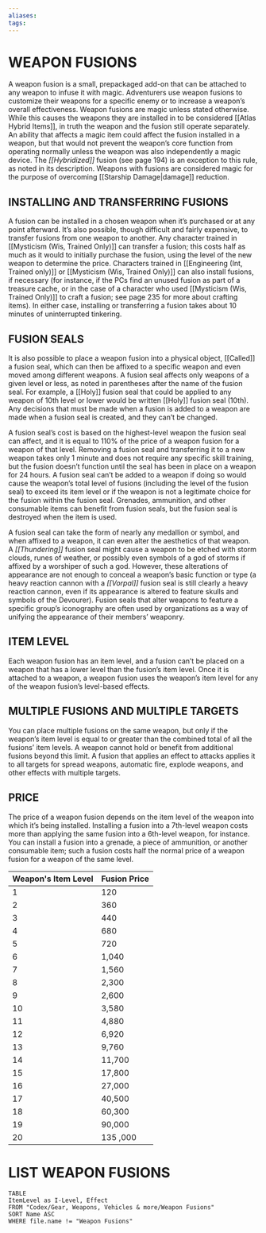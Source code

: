 ```yaml
---
aliases: 
tags: 
---
```

# WEAPON FUSIONS
A weapon fusion is a small, prepackaged add-on that can be attached to any weapon to infuse it with magic. Adventurers use weapon fusions to customize their weapons for a specific enemy or to increase a weapon’s overall effectiveness. Weapon fusions are magic unless stated otherwise. While this causes the weapons they are installed in to be considered [[Atlas Hybrid Items]], in truth the weapon and the fusion still operate separately. An ability that affects a magic item could affect the fusion installed in a weapon, but that would not prevent the weapon’s core function from operating normally unless the weapon was also independently a magic device. The _[[Hybridized]]_ fusion (see page 194) is an exception to this rule, as noted in its description. Weapons with fusions are considered magic for the purpose of overcoming [[Starship Damage|damage]] reduction.

## INSTALLING AND TRANSFERRING FUSIONS

A fusion can be installed in a chosen weapon when it’s purchased or at any point afterward. It’s also possible, though difficult and fairly expensive, to transfer fusions from one weapon to another. Any character trained in [[Mysticism (Wis, Trained Only)]] can transfer a fusion; this costs half as much as it would to initially purchase the fusion, using the level of the new weapon to determine the price. Characters trained in [[Engineering (Int, Trained only)]] or [[Mysticism (Wis, Trained Only)]] can also install fusions, if necessary (for instance, if the PCs find an unused fusion as part of a treasure cache, or in the case of a character who used [[Mysticism (Wis, Trained Only)]] to craft a fusion; see page 235 for more about crafting items). In either case, installing or transferring a fusion takes about 10 minutes of uninterrupted tinkering.  

## FUSION SEALS

It is also possible to place a weapon fusion into a physical object, [[Called]] a fusion seal, which can then be affixed to a specific weapon and even moved among different weapons. A fusion seal affects only weapons of a given level or less, as noted in parentheses after the name of the fusion seal. For example, a [[Holy]] fusion seal that could be applied to any weapon of 10th level or lower would be written [[Holy]] fusion seal (10th). Any decisions that must be made when a fusion is added to a weapon are made when a fusion seal is created, and they can’t be changed.  
  
A fusion seal’s cost is based on the highest-level weapon the fusion seal can affect, and it is equal to 110% of the price of a weapon fusion for a weapon of that level. Removing a fusion seal and transferring it to a new weapon takes only 1 minute and does not require any specific skill training, but the fusion doesn’t function until the seal has been in place on a weapon for 24 hours. A fusion seal can’t be added to a weapon if doing so would cause the weapon’s total level of fusions (including the level of the fusion seal) to exceed its item level or if the weapon is not a legitimate choice for the fusion within the fusion seal. Grenades, ammunition, and other consumable items can benefit from fusion seals, but the fusion seal is destroyed when the item is used.  
  
A fusion seal can take the form of nearly any medallion or symbol, and when affixed to a weapon, it can even alter the aesthetics of that weapon. A _[[Thundering]]_ fusion seal might cause a weapon to be etched with storm clouds, runes of weather, or possibly even symbols of a god of storms if affixed by a worshiper of such a god. However, these alterations of appearance are not enough to conceal a weapon’s basic function or type (a heavy reaction cannon with a _[[Vorpal]]_ fusion seal is still clearly a heavy reaction cannon, even if its appearance is altered to feature skulls and symbols of the Devourer). Fusion seals that alter weapons to feature a specific group’s iconography are often used by organizations as a way of unifying the appearance of their members’ weaponry.  

## ITEM LEVEL

Each weapon fusion has an item level, and a fusion can’t be placed on a weapon that has a lower level than the fusion’s item level. Once it is attached to a weapon, a weapon fusion uses the weapon’s item level for any of the weapon fusion’s level-based effects.  

## MULTIPLE FUSIONS AND MULTIPLE TARGETS

You can place multiple fusions on the same weapon, but only if the weapon’s item level is equal to or greater than the combined total of all the fusions’ item levels. A weapon cannot hold or benefit from additional fusions beyond this limit. A fusion that applies an effect to attacks applies it to all targets for spread weapons, automatic fire, explode weapons, and other effects with multiple targets.  

## PRICE

The price of a weapon fusion depends on the item level of the weapon into which it’s being installed. Installing a fusion into a 7th-level weapon costs more than applying the same fusion into a 6th-level weapon, for instance. You can install a fusion into a grenade, a piece of ammunition, or another consumable item; such a fusion costs half the normal price of a weapon fusion for a weapon of the same level.

| Weapon's Item Level | Fusion Price |
| ------------------- | ------------ |
| 1                   | 120          |
| 2                   | 360          |
| 3                   | 440          |
| 4                   | 680          |
| 5                   | 720          |
| 6                   | 1,040        |
| 7                   | 1,560        |
| 8                   | 2,300        |
| 9                   | 2,600        |
| 10                  | 3,580        |
| 11                  | 4,880        |
| 12                  | 6,920        |
| 13                  | 9,760        |
| 14                  | 11,700       |
| 15                  | 17,800       |
| 16                  | 27,000       |
| 17                  | 40,500       |
| 18                  | 60,300       |
| 19                  | 90,000       |
| 20                  | 135 ,000     |

# LIST WEAPON FUSIONS
``` dataview
TABLE
ItemLevel as I-Level, Effect
FROM "Codex/Gear, Weapons, Vehicles & more/Weapon Fusions"
SORT Name ASC
WHERE file.name != "Weapon Fusions"
```


